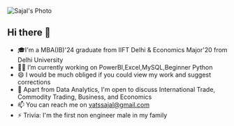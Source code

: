 ![Sajal's Photo](path/to/your/photo.jpg)

## Hi there 👋

- 🎓I'm a MBA(IB)'24 graduate from IIFT Delhi & Economics Major'20 from Delhi University
- 🧑‍💻 I’m currently working on PowerBI,Excel,MySQL,Beginner Python
- 😄 I would be much obliged if you could view my work and suggest corrections
- 👯 Apart from Data Analytics, I'm open to discuss International Trade, Commodity Trading, Business, and Economics
- 📫 You can reach me on vatssajal@gmail.com
- ⚡ Trivia: I'm the first non engineer male in my family

